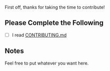 First off, thanks for taking the time to contribute!

## Please Complete the Following

- [ ] I read [CONTRIBUTING.md](https://github.com/Cyclenerd/terraform-google-wif-jenkins/blob/master/CONTRIBUTING.md)

## Notes

Feel free to put whatever you want here.